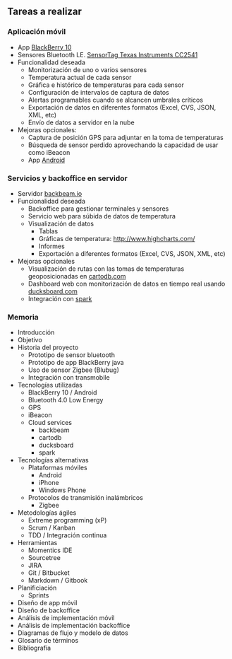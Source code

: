 ## Tareas a realizar ##

### Aplicación móvil ###
- App [BlackBerry 10](https://developer.blackberry.com/native/)
- Sensores Bluetooth LE. [SensorTag Texas Instruments CC2541](http://www.ti.com/tool/cc2541dk-sensor)
- Funcionalidad deseada
	- Monitorización de uno o varios sensores
	- Temperatura actual de cada sensor
	- Gráfica e histórico de temperaturas para cada sensor
	- Configuración de intervalos de captura de datos
	- Alertas programables cuando se alcancen umbrales críticos
	- Exportación de datos en diferentes formatos (Excel, CVS, JSON, XML, etc)
	- Envío de datos a servidor en la nube
- Mejoras opcionales:
	- Captura de posición GPS para adjuntar en la toma de temperaturas
	- Búsqueda de sensor perdido aprovechando la capacidad de usar como iBeacon
	- App [Android](http://developer.android.com/index.html)

### Servicios y backoffice en servidor ###
- Servidor [backbeam.io](http://backbeam.io/)
- Funcionalidad deseada
	- Backoffice para gestionar terminales y sensores
	- Servicio web para súbida de datos de temperatura
	- Visualización de datos
		- Tablas
		- Gráficas de temperatura: http://www.highcharts.com/
		- Informes
		- Exportación a diferentes formatos (Excel, CVS, JSON, XML, etc)
- Mejoras opcionales
	- Visualización de rutas con las tomas de temperaturas geoposicionadas en [cartodb.com](http://cartodb.com/)
	- Dashboard web con monitorización de datos en tiempo real usando [ducksboard.com](https://ducksboard.com)
	- Integración con [spark](https://www.spark.io/)

### Memoria ###
- Introducción
- Objetivo
- Historia del proyecto
	- Prototipo de sensor bluetooth
	- Prototipo de app BlackBerry java
	- Uso de sensor Zigbee (Blubug)
	- Integración con transmobile
- Tecnologías utilizadas
	- BlackBerry 10 / Android
	- Bluetooth 4.0 Low Energy
	- GPS
	- iBeacon
	- Cloud services
		- backbeam
		- cartodb
		- ducksboard
		- spark
- Tecnologías alternativas
	- Plataformas móviles
		- Android
		- iPhone
		- Windows Phone
	- Protocolos de transmisión inalámbricos
		- Zigbee
- Metodologías ágiles
	- Extreme programming (xP)
	- Scrum / Kanban
	- TDD / Integración continua
- Herramientas
	- Momentics IDE
	- Sourcetree
	- JIRA
	- Git / Bitbucket
	- Markdown / Gitbook
- Planificiación
	- Sprints
- Diseño de app móvil
- Diseño de backoffice
- Análisis de implementación móvil
- Análisis de implementación backoffice
- Diagramas de flujo y modelo de datos
- Glosario de términos
- Bibliografía




